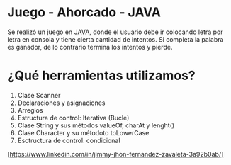 # Juego - Ahorcado - JAVA

Se realizó un juego en JAVA, donde el usuario debe ir colocando letra por letra en consola y tiene cierta cantidad de intentos. Si completa la palabra es ganador, de lo contrario termina los intentos y pierde.



# ¿Qué herramientas utilizamos?
1.  Clase Scanner
2. Declaraciones y asignaciones
3. Arreglos
4. Estructura de control: Iterativa (Bucle)
5. Clase String y sus métodos valueOf, charAt y lenght()
6. Clase Character y su métodoto toLowerCase
7. Esctructura de control: condicional

[https://www.linkedin.com/in/jimmy-jhon-fernandez-zavaleta-3a92b0ab/]